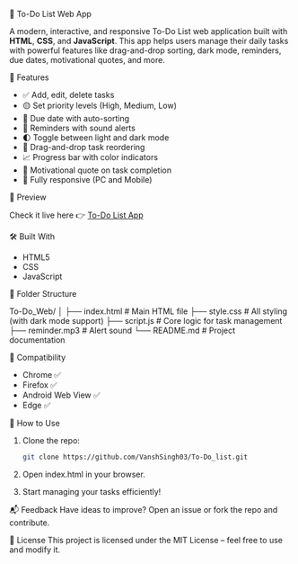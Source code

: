 📝 To-Do List Web App

A modern, interactive, and responsive To-Do List web application built with **HTML**, **CSS**, and **JavaScript**. This app helps users manage their daily tasks with powerful features like drag-and-drop sorting, dark mode, reminders, due dates, motivational quotes, and more.

🚀 Features

- ✅ Add, edit, delete tasks
- 🟡 Set priority levels (High, Medium, Low)
- 📅 Due date with auto-sorting
- 🔔 Reminders with sound alerts
- 🌓 Toggle between light and dark mode
- 🧲 Drag-and-drop task reordering
- 📈 Progress bar with color indicators
- 💬 Motivational quote on task completion
- 🔄 Fully responsive (PC and Mobile)

📸 Preview

Check it live here 👉 [To-Do List App](https://vanshsingh03.github.io/To-Do_list/)

🛠️ Built With

- HTML5
- CSS
- JavaScript 

📂 Folder Structure

To-Do_Web/
│
├── index.html # Main HTML file
├── style.css # All styling (with dark mode support)
├── script.js # Core logic for task management
├── reminder.mp3 # Alert sound
└── README.md # Project documentation


📱 Compatibility

- Chrome ✅
- Firefox ✅
- Android Web View ✅
- Edge ✅

📌 How to Use

1. Clone the repo:
   ```bash
   git clone https://github.com/VanshSingh03/To-Do_list.git

2. Open index.html in your browser.

3. Start managing your tasks efficiently!

📬 Feedback
Have ideas to improve? Open an issue or fork the repo and contribute.

📘 License
This project is licensed under the MIT License – feel free to use and modify it.